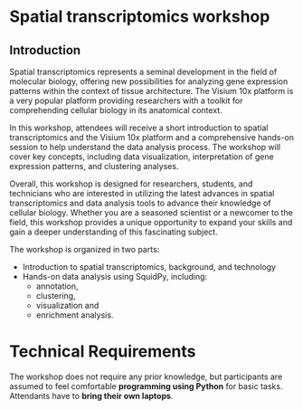 # Spatial transcriptomics workshop


## Introduction
Spatial transcriptomics represents a seminal development in the field of molecular biology, offering new possibilities for analyzing gene expression patterns within the context of tissue architecture. The Visium 10x platform is a very popular platform providing researchers with a toolkit for comprehending cellular biology in its anatomical context.

In this workshop, attendees will receive a short introduction to spatial transcriptomics and the Visium 10x platform and a comprehensive hands-on session to help understand the data analysis process. The workshop will cover key concepts, including data visualization, interpretation of gene expression patterns, and clustering analyses.

Overall, this workshop is designed for researchers, students, and technicians who are interested in utilizing the latest advances in spatial transcriptomics and data analysis tools to advance their knowledge of cellular biology. Whether you are a seasoned scientist or a newcomer to the field, this workshop provides a unique opportunity to expand your skills and gain a deeper understanding of this fascinating subject.

The workshop is organized in two parts:
- Introduction to spatial transcriptomics, background, and technology
- Hands-on data analysis using SquidPy, including:
  - annotation,
  - clustering,
  - visualization and
  - enrichment analysis.

# Technical Requirements
The workshop does not require any prior knowledge, but participants are assumed to feel comfortable **programming using Python** for basic tasks. Attendants have to **bring their own laptops**.
